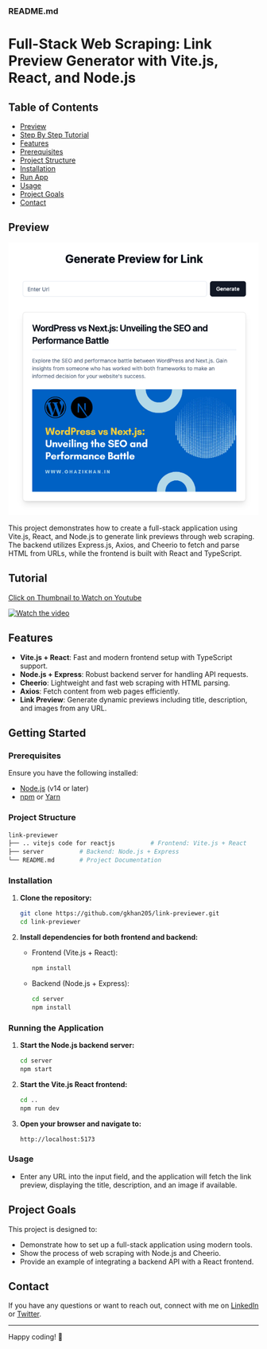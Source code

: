 ### README.md

# Full-Stack Web Scraping: Link Preview Generator with Vite.js, React, and Node.js

## Table of Contents

- [Preview](#preview)
- [Step By Step Tutorial](#tutorial)
- [Features](#features)
- [Prerequisites](#prerequisites)
- [Project Structure](#project-structure)
- [Installation](#installation)
- [Run App](#running-the-application)
- [Usage](#usage)
- [Project Goals](#project-goals)
- [Contact](#contact)

## Preview

![Project Preview](image.png)

This project demonstrates how to create a full-stack application using Vite.js, React, and Node.js to generate link previews through web scraping. The backend utilizes Express.js, Axios, and Cheerio to fetch and parse HTML from URLs, while the frontend is built with React and TypeScript.

## Tutorial

[Click on Thumbnail to Watch on Youtube](https://youtu.be/m6T7Bi8OEvc)

[<img alt="Watch the video" height="315" src="https://img.youtube.com/vi/m6T7Bi8OEvc/hqdefault.jpg" width="560"/>](https://youtu.be/m6T7Bi8OEvc)

## Features

- **Vite.js + React**: Fast and modern frontend setup with TypeScript support.
- **Node.js + Express**: Robust backend server for handling API requests.
- **Cheerio**: Lightweight and fast web scraping with HTML parsing.
- **Axios**: Fetch content from web pages efficiently.
- **Link Preview**: Generate dynamic previews including title, description, and images from any URL.

## Getting Started

### Prerequisites

Ensure you have the following installed:

- [Node.js](https://nodejs.org/) (v14 or later)
- [npm](https://www.npmjs.com/) or [Yarn](https://yarnpkg.com/)

### Project Structure

```bash
link-previewer
├── .. vitejs code for reactjs          # Frontend: Vite.js + React
├── server          # Backend: Node.js + Express
└── README.md       # Project Documentation
```

### Installation

1. **Clone the repository:**

   ```bash
   git clone https://github.com/gkhan205/link-previewer.git
   cd link-previewer
   ```

2. **Install dependencies for both frontend and backend:**

    - Frontend (Vite.js + React):

      ```bash
      npm install
      ```

    - Backend (Node.js + Express):

      ```bash
      cd server
      npm install
      ```

### Running the Application

1. **Start the Node.js backend server:**

   ```bash
   cd server
   npm start
   ```

2. **Start the Vite.js React frontend:**

   ```bash
   cd ..
   npm run dev
   ```

3. **Open your browser and navigate to:**

   ```
   http://localhost:5173
   ```

### Usage

- Enter any URL into the input field, and the application will fetch the link preview, displaying the title, description, and an image if available.

## Project Goals

This project is designed to:

- Demonstrate how to set up a full-stack application using modern tools.
- Show the process of web scraping with Node.js and Cheerio.
- Provide an example of integrating a backend API with a React frontend.

## Contact

If you have any questions or want to reach out, connect with me on [LinkedIn](https://www.linkedin.com/in/ghazi-khan) or [Twitter](https://twitter.com/ghazikhan205).

---

Happy coding! 🚀
